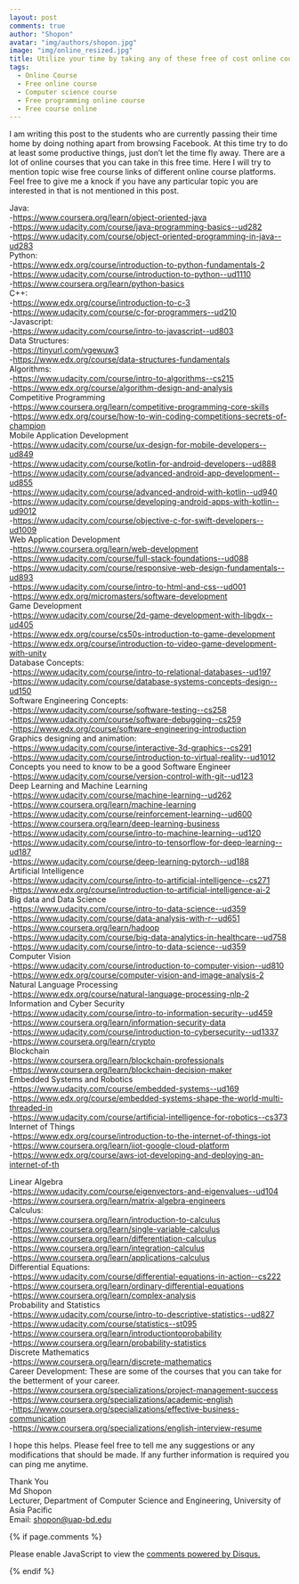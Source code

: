 ```yaml
---
layout: post
comments: true
author: "Shopon"
avatar: "img/authors/shopon.jpg"
image: "img/online_resized.jpg"
title: Utilize your time by taking any of these free of cost online courses 
tags:
  - Online Course
  - Free online course 
  - Computer science course
  - Free programming online course
  - Free course online
---
```


I am writing this post to the students who are currently passing their time home by doing nothing apart from browsing Facebook. At this time try to do at least some productive things, just don’t let the time fly away. There are a lot of online courses that you can take in this free time. Here I will try to mention topic wise free course links of different online course platforms. Feel free to give me a knock if you have any particular topic you are interested in that is not mentioned in this post.<br/>

Java:<br/>
-https://www.coursera.org/learn/object-oriented-java<br/>
-https://www.udacity.com/course/java-programming-basics--ud282<br/>
-https://www.udacity.com/course/object-oriented-programming-in-java--ud283<br/>
Python:<br/>
-https://www.edx.org/course/introduction-to-python-fundamentals-2<br/>
-https://www.udacity.com/course/introduction-to-python--ud1110<br/>
-https://www.coursera.org/learn/python-basics<br/>
C++:<br/>
-https://www.edx.org/course/introduction-to-c-3<br/>
-https://www.udacity.com/course/c-for-programmers--ud210<br/>
-Javascript:<br/>
-https://www.udacity.com/course/intro-to-javascript--ud803<br/>
Data Structures:<br/>
-https://tinyurl.com/vgewuw3<br/>
-https://www.edx.org/course/data-structures-fundamentals<br/>
Algorithms:<br/>
-https://www.udacity.com/course/intro-to-algorithms--cs215<br/>
-https://www.edx.org/course/algorithm-design-and-analysis<br/>
Competitive Programming<br/>
-https://www.coursera.org/learn/competitive-programming-core-skills<br/>
-https://www.edx.org/course/how-to-win-coding-competitions-secrets-of-champion<br/>
Mobile Application Development<br/>
-https://www.udacity.com/course/ux-design-for-mobile-developers--ud849<br/>
-https://www.udacity.com/course/kotlin-for-android-developers--ud888<br/>
-https://www.udacity.com/course/advanced-android-app-development--ud855<br/>
-https://www.udacity.com/course/advanced-android-with-kotlin--ud940<br/>
-https://www.udacity.com/course/developing-android-apps-with-kotlin--ud9012<br/>
-https://www.udacity.com/course/objective-c-for-swift-developers--ud1009<br/>
Web Application Development<br/>
-https://www.coursera.org/learn/web-development<br/>
-https://www.udacity.com/course/full-stack-foundations--ud088<br/>
-https://www.udacity.com/course/responsive-web-design-fundamentals--ud893<br/>
-https://www.udacity.com/course/intro-to-html-and-css--ud001<br/>
-https://www.edx.org/micromasters/software-development<br/>
Game Development<br/>
-https://www.udacity.com/course/2d-game-development-with-libgdx--ud405<br/>
-https://www.edx.org/course/cs50s-introduction-to-game-development<br/>
-https://www.edx.org/course/introduction-to-video-game-development-with-unity<br/>
Database Concepts:<br/>
-https://www.udacity.com/course/intro-to-relational-databases--ud197<br/>
-https://www.udacity.com/course/database-systems-concepts-design--ud150<br/>
Software Engineering Concepts:<br/>
-https://www.udacity.com/course/software-testing--cs258<br/>
-https://www.udacity.com/course/software-debugging--cs259<br/>
-https://www.edx.org/course/software-engineering-introduction<br/>
Graphics designing and animation:<br/>
-https://www.udacity.com/course/interactive-3d-graphics--cs291<br/>
-https://www.udacity.com/course/introduction-to-virtual-reality--ud1012<br/>
Concepts you need to know to be a good Software Engineer<br/>
-https://www.udacity.com/course/version-control-with-git--ud123<br/>
Deep Learning and Machine Learning<br/>
-https://www.udacity.com/course/machine-learning--ud262<br/>
-https://www.coursera.org/learn/machine-learning<br/>
-https://www.udacity.com/course/reinforcement-learning--ud600<br/>
-https://www.coursera.org/learn/deep-learning-business<br/>
-https://www.udacity.com/course/intro-to-machine-learning--ud120<br/>
-https://www.udacity.com/course/intro-to-tensorflow-for-deep-learning--ud187<br/>
-https://www.udacity.com/course/deep-learning-pytorch--ud188<br/>
Artificial Intelligence<br/>
-https://www.udacity.com/course/intro-to-artificial-intelligence--cs271<br/>
-https://www.edx.org/course/introduction-to-artificial-intelligence-ai-2<br/>
Big data and Data Science<br/>
-https://www.udacity.com/course/intro-to-data-science--ud359<br/>
-https://www.udacity.com/course/data-analysis-with-r--ud651<br/>
-https://www.coursera.org/learn/hadoop<br/>
-https://www.udacity.com/course/big-data-analytics-in-healthcare--ud758<br/>
-https://www.udacity.com/course/intro-to-data-science--ud359<br/>
Computer Vision<br/>
-https://www.udacity.com/course/introduction-to-computer-vision--ud810<br/>
-https://www.edx.org/course/computer-vision-and-image-analysis-2<br/>
Natural Language Processing<br/>
-https://www.edx.org/course/natural-language-processing-nlp-2<br/>
Information and Cyber Security<br/>
-https://www.udacity.com/course/intro-to-information-security--ud459<br/>
-https://www.coursera.org/learn/information-security-data<br/>
-https://www.udacity.com/course/introduction-to-cybersecurity--ud1337<br/>
-https://www.coursera.org/learn/crypto<br/>
Blockchain<br/>
-https://www.coursera.org/learn/blockchain-professionals<br/>
-https://www.coursera.org/learn/blockchain-decision-maker<br/>
Embedded Systems and Robotics<br/>
-https://www.udacity.com/course/embedded-systems--ud169<br/>
-https://www.edx.org/course/embedded-systems-shape-the-world-multi-threaded-in<br/>
-https://www.udacity.com/course/artificial-intelligence-for-robotics--cs373<br/>
Internet of Things<br/>
-https://www.edx.org/course/introduction-to-the-internet-of-things-iot<br/>
-https://www.coursera.org/learn/iiot-google-cloud-platform<br/>
-https://www.edx.org/course/aws-iot-developing-and-deploying-an-internet-of-th<br/>

Linear Algebra<br/>
-https://www.udacity.com/course/eigenvectors-and-eigenvalues--ud104<br/>
-https://www.coursera.org/learn/matrix-algebra-engineers<br/>
Calculus:<br/>
-https://www.coursera.org/learn/introduction-to-calculus<br/>
-https://www.coursera.org/learn/single-variable-calculus<br/>
-https://www.coursera.org/learn/differentiation-calculus<br/>
-https://www.coursera.org/learn/integration-calculus<br/>
-https://www.coursera.org/learn/applications-calculus<br/>
Differential Equations:<br/>
-https://www.udacity.com/course/differential-equations-in-action--cs222<br/>
-https://www.coursera.org/learn/ordinary-differential-equations<br/>
-https://www.coursera.org/learn/complex-analysis<br/>
Probability and Statistics<br/>
-https://www.udacity.com/course/intro-to-descriptive-statistics--ud827<br/>
-https://www.udacity.com/course/statistics--st095<br/>
-https://www.coursera.org/learn/introductiontoprobability<br/>
-https://www.coursera.org/learn/probability-statistics<br/>
Discrete Mathematics<br/>
-https://www.coursera.org/learn/discrete-mathematics<br/>
Career Development: These are some of the courses that you can take for the betterment of your career.<br/>
-https://www.coursera.org/specializations/project-management-success<br/>
-https://www.coursera.org/specializations/academic-english<br/>
-https://www.coursera.org/specializations/effective-business-communication<br/>
-https://www.coursera.org/specializations/english-interview-resume<br/>


I hope this helps. Please feel free to tell me any suggestions or any modifications that should be made. If any further information is required you can ping me anytime. <br/>

Thank You <br/>
Md Shopon<br/>
Lecturer, Department of Computer Science and Engineering, University of Asia Pacific<br/>
Email: shopon@uap-bd.edu <br/>

{% if page.comments %} 
<div id="disqus_thread"></div>
<script>

/**
*  RECOMMENDED CONFIGURATION VARIABLES: EDIT AND UNCOMMENT THE SECTION BELOW TO INSERT DYNAMIC VALUES FROM YOUR PLATFORM OR CMS.
*  LEARN WHY DEFINING THESE VARIABLES IS IMPORTANT: https://disqus.com/admin/universalcode/#configuration-variables*/

var disqus_config = function () {
this.page.url ="https://mdshopon.github.io/"

this.page.identifier = '/ThesisOrProject/';
};

(function() { // DON'T EDIT BELOW THIS LINE
var d = document, s = d.createElement('script');
s.src = 'https://mdshopon-github-io.disqus.com/embed.js';
s.setAttribute('data-timestamp', +new Date());
(d.head || d.body).appendChild(s);
})();
</script>
<noscript>Please enable JavaScript to view the <a href="https://disqus.com/?ref_noscript">comments powered by Disqus.</a></noscript>
                            

{% endif %}
